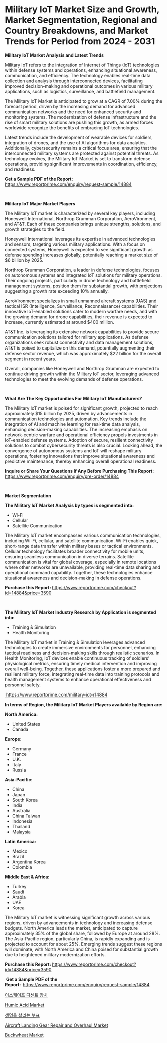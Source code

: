 <p><h1>Military IoT Market Size and Growth, Market Segmentation, Regional and Country Breakdowns, and Market Trends for Period from 2024 -  2031</h1></p><p><strong>Military IoT Market Analysis and Latest Trends</strong></p>
<p><p>Military IoT refers to the integration of Internet of Things (IoT) technologies within defense systems and operations, enhancing situational awareness, communication, and efficiency. The technology enables real-time data collection and analysis through interconnected devices, facilitating improved decision-making and operational outcomes in various military applications, such as logistics, surveillance, and battlefield management.</p><p>The Military IoT Market is anticipated to grow at a CAGR of 7.00% during the forecast period, driven by the increasing demand for advanced communication networks and the need for enhanced security and monitoring systems. The modernization of defense infrastructure and the rise of smart military solutions are pushing this growth, as armed forces worldwide recognize the benefits of embracing IoT technologies. </p><p>Latest trends include the development of wearable devices for soldiers, integration of drones, and the use of AI algorithms for data analytics. Additionally, cybersecurity remains a critical focus area, ensuring that the interconnected military systems are protected against potential threats. As technology evolves, the Military IoT Market is set to transform defense operations, providing significant improvements in coordination, efficiency, and readiness.</p></p>
<p><strong>Get a Sample PDF of the Report:&nbsp;</strong> <a href="https://www.reportprime.com/enquiry/request-sample/14884">https://www.reportprime.com/enquiry/request-sample/14884</a></p>
<p>&nbsp;</p>
<p><strong>Military IoT Major Market Players</strong></p>
<p><p>The Military IoT market is characterized by several key players, including Honeywell International, Northrop Grumman Corporation, AeroVironment, and AT&T. Each of these companies brings unique strengths, solutions, and growth strategies to the field.</p><p>Honeywell International leverages its expertise in advanced technologies and sensors, targeting various military applications. With a focus on connected systems, Honeywell is expected to see significant growth as defense spending increases globally, potentially reaching a market size of $6 billion by 2025.</p><p>Northrop Grumman Corporation, a leader in defense technologies, focuses on autonomous systems and integrated IoT solutions for military operations. Their ongoing projects, particularly in drone technology and battlefield management systems, position them for substantial growth, with projections suggesting a growth rate exceeding 10% annually.</p><p>AeroVironment specializes in small unmanned aircraft systems (UAS) and tactical ISR (Intelligence, Surveillance, Reconnaissance) capabilities. Their innovative IoT-enabled solutions cater to modern warfare needs, and with the growing demand for drone capabilities, their revenue is expected to increase, currently estimated at around $400 million.</p><p>AT&T Inc. is leveraging its extensive network capabilities to provide secure communication solutions tailored for military applications. As defense organizations seek robust connectivity and data management solutions, AT&T is poised to capitalize on this demand, potentially augmenting their defense sector revenue, which was approximately $22 billion for the overall segment in recent years.</p><p>Overall, companies like Honeywell and Northrop Grumman are expected to continue driving growth within the Military IoT sector, leveraging advanced technologies to meet the evolving demands of defense operations.</p></p>
<p>&nbsp;</p>
<p><strong>What Are The Key Opportunities For Military IoT Manufacturers?</strong></p>
<p><p>The Military IoT market is poised for significant growth, projected to reach approximately $15 billion by 2025, driven by advancements in communication technologies and automation. Key trends include the integration of AI and machine learning for real-time data analysis, enhancing decision-making capabilities. The increasing emphasis on network-centric warfare and operational efficiency propels investments in IoT-enabled defense systems. Adoption of secure, resilient connectivity solutions to combat cybersecurity threats is also crucial. Looking ahead, the convergence of autonomous systems and IoT will reshape military operations, fostering innovations that improve situational awareness and predictive maintenance, thereby enhancing overall operational readiness.</p></p>
<p><strong>Inquire or Share Your Questions If Any Before Purchasing This Report:</strong> <a href="https://www.reportprime.com/enquiry/pre-order/14884">https://www.reportprime.com/enquiry/pre-order/14884</a></p>
<p>&nbsp;</p>
<p><strong>Market Segmentation</strong></p>
<p><strong>The Military IoT Market Analysis by types is segmented into:</strong></p>
<p><ul><li>Wi-Fi</li><li>Cellular</li><li>Satellite Communication</li></ul></p>
<p><p>The Military IoT market encompasses various communication technologies, including Wi-Fi, cellular, and satellite communication. Wi-Fi enables quick, short-range data transfer within military bases or tactical environments. Cellular technology facilitates broader connectivity for mobile units, ensuring seamless communication in diverse terrains. Satellite communication is vital for global coverage, especially in remote locations where other networks are unavailable, providing real-time data sharing and operational command capability. Together, these technologies enhance situational awareness and decision-making in defense operations.</p></p>
<p><strong>Purchase this Report:&nbsp;</strong><a href="https://www.reportprime.com/checkout?id=14884&price=3590">https://www.reportprime.com/checkout?id=14884&price=3590</a></p>
<p>&nbsp;</p>
<p><strong>The Military IoT Market Industry Research by Application is segmented into:</strong></p>
<p><ul><li>Training & Simulation</li><li>Health Monitoring</li></ul></p>
<p><p>The Military IoT market in Training & Simulation leverages advanced technologies to create immersive environments for personnel, enhancing tactical readiness and decision-making skills through realistic scenarios. In Health Monitoring, IoT devices enable continuous tracking of soldiers’ physiological metrics, ensuring timely medical intervention and improving overall well-being. Together, these applications foster a more prepared and resilient military force, integrating real-time data into training protocols and health management systems to enhance operational effectiveness and personnel safety.</p></p>
<p><a href="https://www.reportprime.com/military-iot-r14884">&nbsp;https://www.reportprime.com/military-iot-r14884</a></p>
<p><strong>In terms of Region, the Military IoT Market Players available by Region are:</strong></p>
<p>
    <p> <strong> North America: </strong>
        <ul>
            <li>United States</li>
            <li>Canada</li>
        </ul>
        </p> 
    <p> <strong> Europe: </strong>
        <ul>
            <li>Germany</li>
            <li>France</li>
            <li>U.K.</li>
            <li>Italy</li>
            <li>Russia</li>
        </ul>
        </p> 
    <p> <strong> Asia-Pacific: </strong>
        <ul>
            <li>China</li>
            <li>Japan</li>
            <li>South Korea</li>
            <li>India</li>
            <li>Australia</li>
            <li>China Taiwan</li>
            <li>Indonesia</li>
            <li>Thailand</li>
            <li>Malaysia</li>
        </ul>
        </p> 
    <p> <strong> Latin America: </strong>
        <ul>
            <li>Mexico</li>
            <li>Brazil</li>
            <li>Argentina Korea</li>
            <li>Colombia</li>
        </ul>
        </p> 
    <p> <strong> Middle East & Africa: </strong>
        <ul>
            <li>Turkey</li>
            <li>Saudi</li>
            <li>Arabia</li>
            <li>UAE</li>
            <li>Korea</li>
        </ul>
    </p>
    </p>
<p><p>The Military IoT market is witnessing significant growth across various regions, driven by advancements in technology and increasing defense budgets. North America leads the market, anticipated to capture approximately 35% of the global share, followed by Europe at around 28%. The Asia-Pacific region, particularly China, is rapidly expanding and is projected to account for about 25%. Emerging trends suggest these regions will dominate, with North America and China poised for substantial growth due to heightened military modernization efforts.</p></p>
<p><strong>Purchase this Report: </strong><a href="https://www.reportprime.com/checkout?id=14884&price=3590">https://www.reportprime.com/checkout?id=14884&price=3590</a></p>
<p>&nbsp;<strong>Get a Sample PDF of the Report:&nbsp;&nbsp;</strong><a href="https://www.reportprime.com/enquiry/request-sample/14884">https://www.reportprime.com/enquiry/request-sample/14884</a></p>
<p><strong></strong></p>
<p><p><a href="https://medium.com/@chongespinoza76/%EC%84%B8%EA%B3%84-escape-descent-device-market-%EC%9D%80-2024%EC%97%90%EC%84%9C-2031%EB%A1%9C-%EC%97%B0%ED%8F%89%EA%B7%A0-%EC%A6%9D%EA%B0%80%EC%9C%A8%EC%9D%84-%EB%B3%B4%EC%9D%BC-%EA%B2%83%EC%9C%BC%EB%A1%9C-%EC%98%88%EC%83%81%EB%90%A9%EB%8B%88%EB%8B%A4-90ffeca8e5a6">이스케이프 디센트 장치</a></p><p><a href="https://medium.com/@jarredmertz90/the-humic-acid-market-is-experiencing-higher-than-anticipated-demand-compared-to-pre-pandemic-34f75a77daf8">Humic Acid Market</a></p><p><a href="https://medium.com/@chongespinoza76/%EC%A0%84%EB%9E%B5%EC%A0%81-%EC%8B%9C%EC%9E%A5-%ED%86%B5%EC%B0%B0-%EA%B8%80%EB%A1%9C%EB%B2%8C-%EA%B5%AC%EB%AA%85%EB%B6%80%EC%9D%B4-%EC%8B%9C%EC%9E%A5-%ED%99%98%EA%B2%BD-%ED%83%90%EC%83%89-2024-2031-c05c271f4522">생명을 살리는 부표</a></p><p><a href="https://github.com/carengczpoe/Market-Research-Report-List-1/blob/main/aircraft-landing-gear-repair-and-overhaul-market.md">Aircraft Landing Gear Repair and Overhaul Market</a></p><p><a href="https://issuu.com/reportprime-2/docs/buckwheat-market-size-2030.pptx_6acd60b781a970">Buckwheat Market</a></p></p>